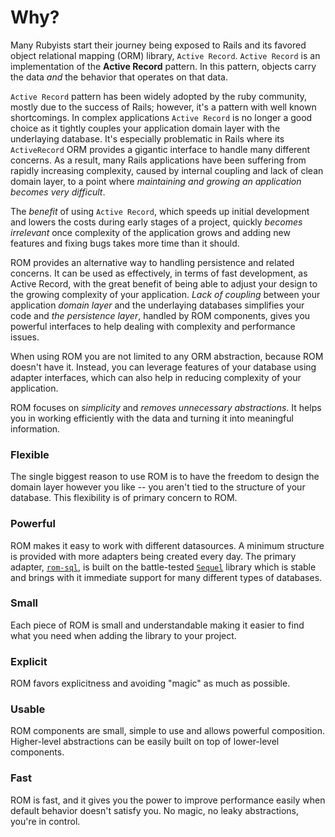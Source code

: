# Why?

Many Rubyists start their journey being exposed to Rails and its favored
object relational mapping (ORM) library, `Active Record`. `Active Record` is an
implementation of the **Active Record** pattern. In this pattern, objects carry
the data *and* the behavior that operates on that data.

`Active Record` pattern has been widely adopted by the ruby community, mostly due
to the success of Rails; however, it's a pattern with well known shortcomings. In
complex applications `Active Record` is no longer a good choice as it tightly
couples your application domain layer with the underlaying database. It's
especially problematic in Rails where its `ActiveRecord` ORM provides a gigantic
interface to handle many different concerns. As a result, many Rails applications
have been suffering from rapidly increasing complexity, caused by internal
coupling and lack of clean domain layer, to a point where *maintaining and growing
an application becomes very difficult*.

The *benefit* of using `Active Record`, which speeds up initial development and
lowers the costs during early stages of a project, quickly *becomes irrelevant*
once complexity of the application grows and adding new features and fixing bugs
takes more time than it should.

ROM provides an alternative way to handling persistence and related concerns. It
can be used as effectively, in terms of fast development, as Active Record, with
the great benefit of being able to adjust your design to the growing complexity
of your application. *Lack of coupling* between your application *domain layer* and
the underlaying databases simplifies your code and *the persistence layer*, handled
by ROM components, gives you powerful interfaces to help dealing with complexity
and performance issues.

When using ROM you are not limited to any ORM abstraction, because ROM doesn't
have it. Instead, you can leverage features of your database using adapter
interfaces, which can also help in reducing complexity of your application.

ROM focuses on *simplicity* and *removes unnecessary abstractions*. It helps you
in working efficiently with the data and turning it into meaningful information.

### Flexible

The single biggest reason to use ROM is to have the freedom to design the domain
layer however you like -- you aren't tied to the structure of your database. This
flexibility is of primary concern to ROM.

### Powerful

ROM makes it easy to work with different datasources. A minimum structure is
provided with more adapters being created every day. The primary adapter,
[`rom-sql`](https://github.com/rom-rb/rom-sql), is built on the battle-tested
[`Sequel`](https://github.com/jeremyevans/sequel) library which is stable and
brings with it immediate support for many different types of databases.

### Small

Each piece of ROM is small and understandable making it easier to find what you
need when adding the library to your project.

### Explicit

ROM favors explicitness and avoiding "magic" as much as possible.

### Usable

ROM components are small, simple to use and allows powerful composition. Higher-level
abstractions can be easily built on top of lower-level components.

### Fast

ROM is fast, and it gives you the power to improve performance easily when default
behavior doesn't satisfy you. No magic, no leaky abstractions, you're in control.

